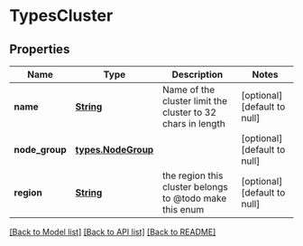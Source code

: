 # TypesCluster
## Properties

Name | Type | Description | Notes
------------ | ------------- | ------------- | -------------
**name** | [**String**](string.md) | Name of the cluster limit the cluster to 32 chars in length | [optional] [default to null]
**node\_group** | [**types.NodeGroup**](types.NodeGroup.md) |  | [optional] [default to null]
**region** | [**String**](string.md) | the region this cluster belongs to @todo make this enum | [optional] [default to null]

[[Back to Model list]](../README.md#documentation-for-models) [[Back to API list]](../README.md#documentation-for-api-endpoints) [[Back to README]](../README.md)

